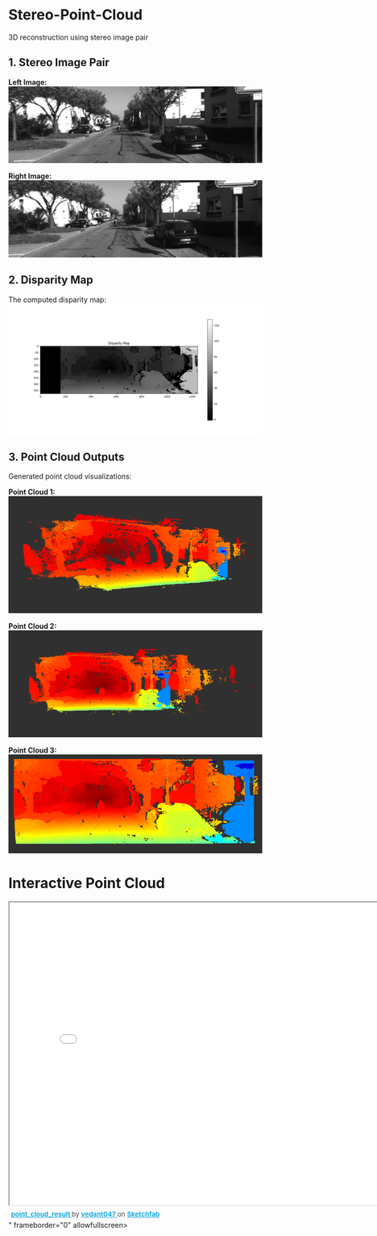 # Stereo-Point-Cloud
3D reconstruction using stereo image pair

## 1. Stereo Image Pair
**Left Image:**
![Left Image](images/L.png)

**Right Image:**
![Right Image](images/R.png)

## 2. Disparity Map
The computed disparity map:
![Disparity Map](images/Figure_1.png)

## 3. Point Cloud Outputs
Generated point cloud visualizations:

**Point Cloud 1:**
![Point Cloud 1](images/output_1.PNG)

**Point Cloud 2:**
![Point Cloud 2](images/output_2.PNG)

**Point Cloud 3:**
![Point Cloud 3](images/output_3.PNG)

# Interactive Point Cloud

<iframe width="800" height="600" src="<div class="sketchfab-embed-wrapper"> <iframe title="point_cloud_result" frameborder="0" allowfullscreen mozallowfullscreen="true" webkitallowfullscreen="true" allow="autoplay; fullscreen; xr-spatial-tracking" xr-spatial-tracking execution-while-out-of-viewport execution-while-not-rendered web-share src="https://sketchfab.com/models/d4f985910f1b4db3b793f65844a98f4a/embed"> </iframe> <p style="font-size: 13px; font-weight: normal; margin: 5px; color: #4A4A4A;"> <a href="https://sketchfab.com/3d-models/point-cloud-result-d4f985910f1b4db3b793f65844a98f4a?utm_medium=embed&utm_campaign=share-popup&utm_content=d4f985910f1b4db3b793f65844a98f4a" target="_blank" rel="nofollow" style="font-weight: bold; color: #1CAAD9;"> point_cloud_result </a> by <a href="https://sketchfab.com/vedant047?utm_medium=embed&utm_campaign=share-popup&utm_content=d4f985910f1b4db3b793f65844a98f4a" target="_blank" rel="nofollow" style="font-weight: bold; color: #1CAAD9;"> vedant047 </a> on <a href="https://sketchfab.com?utm_medium=embed&utm_campaign=share-popup&utm_content=d4f985910f1b4db3b793f65844a98f4a" target="_blank" rel="nofollow" style="font-weight: bold; color: #1CAAD9;">Sketchfab</a></p></div>" frameborder="0" allowfullscreen></iframe>

